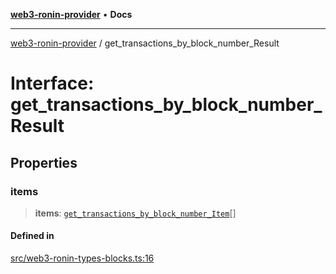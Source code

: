 [**web3-ronin-provider**](../README.md) • **Docs**

***

[web3-ronin-provider](../globals.md) / get\_transactions\_by\_block\_number\_Result

# Interface: get\_transactions\_by\_block\_number\_Result

## Properties

### items

> **items**: [`get_transactions_by_block_number_Item`](get_transactions_by_block_number_Item.md)[]

#### Defined in

[src/web3-ronin-types-blocks.ts:16](https://github.com/chuacw/web3-ronin-provider/blob/8567186df7b9f3f4227fb3bd272cc98d63a4d447/src/web3-ronin-types-blocks.ts#L16)

